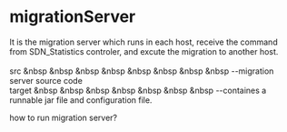 # migrationServer
It is the migration server which runs in each host, receive the command from SDN_Statistics controler, and excute the migration to another host. <br /> <br />
src &nbsp &nbsp &nbsp &nbsp &nbsp &nbsp &nbsp &nbsp --migration server source code  <br />
target &nbsp &nbsp &nbsp &nbsp &nbsp &nbsp &nbsp  --containes a runnable jar file and configuration file. <br />

how to run migration server?<br />


